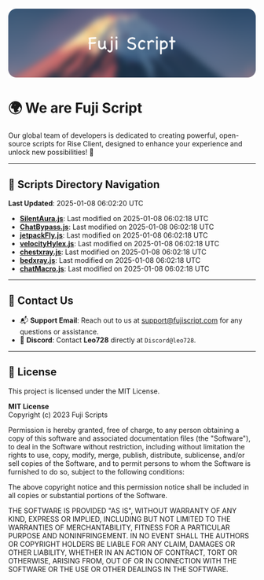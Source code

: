 ![Banner](.github/b.webp)

# 🌍 **We are Fuji Script**

Our global team of developers is dedicated to creating powerful, open-source scripts for Rise Client, designed to enhance your experience and unlock new possibilities! 🌟

---
<!-- SCRIPTS_NAVIGATION_START -->
## 📂 **Scripts Directory Navigation**

**Last Updated**: 2025-01-08 06:02:20 UTC

- **[SilentAura.js](scripts/SilentAura.js)**: Last modified on 2025-01-08 06:02:18 UTC
- **[ChatBypass.js](scripts/ChatBypass.js)**: Last modified on 2025-01-08 06:02:18 UTC
- **[jetpackFly.js](scripts/jetpackFly.js)**: Last modified on 2025-01-08 06:02:18 UTC
- **[velocityHylex.js](scripts/velocityHylex.js)**: Last modified on 2025-01-08 06:02:18 UTC
- **[chestxray.js](scripts/chestxray.js)**: Last modified on 2025-01-08 06:02:18 UTC
- **[bedxray.js](scripts/bedxray.js)**: Last modified on 2025-01-08 06:02:18 UTC
- **[chatMacro.js](scripts/chatMacro.js)**: Last modified on 2025-01-08 06:02:18 UTC

<!-- SCRIPTS_NAVIGATION_END -->

---

## 💬 **Contact Us**  
- 📬 **Support Email**: Reach out to us at [support@fujiscript.com](mailto:support@fujiscript.com) for any questions or assistance.  
- 💬 **Discord**: Contact **Leo728** directly at `Discord@leo728`.

---

## 📜 **License**

This project is licensed under the MIT License.  

**MIT License**  
Copyright (c) 2023 Fuji Scripts  

Permission is hereby granted, free of charge, to any person obtaining a copy of this software and associated documentation files (the "Software"), to deal in the Software without restriction, including without limitation the rights to use, copy, modify, merge, publish, distribute, sublicense, and/or sell copies of the Software, and to permit persons to whom the Software is furnished to do so, subject to the following conditions:  

The above copyright notice and this permission notice shall be included in all copies or substantial portions of the Software.  

THE SOFTWARE IS PROVIDED "AS IS", WITHOUT WARRANTY OF ANY KIND, EXPRESS OR IMPLIED, INCLUDING BUT NOT LIMITED TO THE WARRANTIES OF MERCHANTABILITY, FITNESS FOR A PARTICULAR PURPOSE AND NONINFRINGEMENT. IN NO EVENT SHALL THE AUTHORS OR COPYRIGHT HOLDERS BE LIABLE FOR ANY CLAIM, DAMAGES OR OTHER LIABILITY, WHETHER IN AN ACTION OF CONTRACT, TORT OR OTHERWISE, ARISING FROM, OUT OF OR IN CONNECTION WITH THE SOFTWARE OR THE USE OR OTHER DEALINGS IN THE SOFTWARE.  
